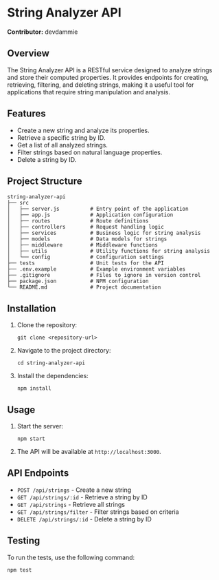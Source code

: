 # String Analyzer API
**Contributor:** devdammie

## Overview
The String Analyzer API is a RESTful service designed to analyze strings and store their computed properties. It provides endpoints for creating, retrieving, filtering, and deleting strings, making it a useful tool for applications that require string manipulation and analysis.

## Features
- Create a new string and analyze its properties.
- Retrieve a specific string by ID.
- Get a list of all analyzed strings.
- Filter strings based on natural language properties.
- Delete a string by ID.

## Project Structure
```
string-analyzer-api
├── src
│   ├── server.js          # Entry point of the application
│   ├── app.js             # Application configuration
│   ├── routes             # Route definitions
│   ├── controllers        # Request handling logic
│   ├── services           # Business logic for string analysis
│   ├── models             # Data models for strings
│   ├── middleware         # Middleware functions
│   ├── utils              # Utility functions for string analysis
│   └── config             # Configuration settings
├── tests                  # Unit tests for the API
├── .env.example           # Example environment variables
├── .gitignore             # Files to ignore in version control
├── package.json           # NPM configuration
└── README.md              # Project documentation
```

## Installation
1. Clone the repository:
   ```
   git clone <repository-url>
   ```
2. Navigate to the project directory:
   ```
   cd string-analyzer-api
   ```
3. Install the dependencies:
   ```
   npm install
   ```

## Usage
1. Start the server:
   ```
   npm start
   ```
2. The API will be available at `http://localhost:3000`.

## API Endpoints
- `POST /api/strings` - Create a new string
- `GET /api/strings/:id` - Retrieve a string by ID
- `GET /api/strings` - Retrieve all strings
- `GET /api/strings/filter` - Filter strings based on criteria
- `DELETE /api/strings/:id` - Delete a string by ID

## Testing
To run the tests, use the following command:
```
npm test
```
